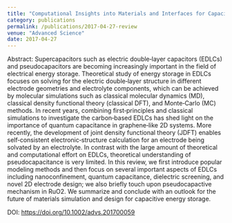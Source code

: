 ```yaml
---
title: "Computational Insights into Materials and Interfaces for Capacitive Energy Storage"
category: publications 
permalink: /publications/2017-04-27-review
venue: "Advanced Science"
date: 2017-04-27
---
```


Abstract: Supercapacitors such as electric double‐layer capacitors (EDLCs) and pseudocapacitors are becoming increasingly important in the field of electrical energy storage. Theoretical study of energy storage in EDLCs focuses on solving for the electric double‐layer structure in different electrode geometries and electrolyte components, which can be achieved by molecular simulations such as classical molecular dynamics (MD), classical density functional theory (classical DFT), and Monte‐Carlo (MC) methods. In recent years, combining first‐principles and classical simulations to investigate the carbon‐based EDLCs has shed light on the importance of quantum capacitance in graphene‐like 2D systems. More recently, the development of joint density functional theory (JDFT) enables self‐consistent electronic‐structure calculation for an electrode being solvated by an electrolyte. In contrast with the large amount of theoretical and computational effort on EDLCs, theoretical understanding of pseudocapacitance is very limited. In this review, we first introduce popular modeling methods and then focus on several important aspects of EDLCs including nanoconfinement, quantum capacitance, dielectric screening, and novel 2D electrode design; we also briefly touch upon pseudocapactive mechanism in RuO2. We summarize and conclude with an outlook for the future of materials simulation and design for capacitive energy storage.


DOI: <u><a href="https://doi.org/10.1002/advs.201700059">https://doi.org/10.1002/advs.201700059</a><u>
